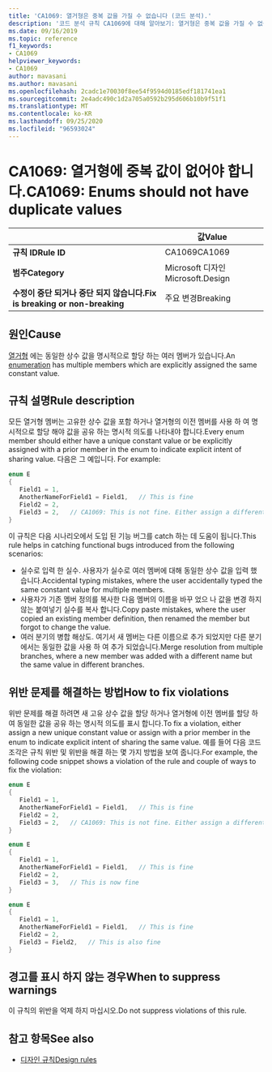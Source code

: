 ```yaml
---
title: 'CA1069: 열거형은 중복 값을 가질 수 없습니다 (코드 분석).'
description: '코드 분석 규칙 CA1069에 대해 알아보기: 열거형은 중복 값을 가질 수 없습니다.'
ms.date: 09/16/2019
ms.topic: reference
f1_keywords:
- CA1069
helpviewer_keywords:
- CA1069
author: mavasani
ms.author: mavasani
ms.openlocfilehash: 2cadc1e70030f8ee54f9594d0185edf181741ea1
ms.sourcegitcommit: 2e4adc490c1d2a705a0592b295d606b10b9f51f1
ms.translationtype: MT
ms.contentlocale: ko-KR
ms.lasthandoff: 09/25/2020
ms.locfileid: "96593024"
---
```

# <a name="ca1069-enums-should-not-have-duplicate-values"></a><span data-ttu-id="d349a-103">CA1069: 열거형에 중복 값이 없어야 합니다.</span><span class="sxs-lookup"><span data-stu-id="d349a-103">CA1069: Enums should not have duplicate values</span></span>

| | <span data-ttu-id="d349a-104">값</span><span class="sxs-lookup"><span data-stu-id="d349a-104">Value</span></span> |
|-|-|
| <span data-ttu-id="d349a-105">**규칙 ID**</span><span class="sxs-lookup"><span data-stu-id="d349a-105">**Rule ID**</span></span> |<span data-ttu-id="d349a-106">CA1069</span><span class="sxs-lookup"><span data-stu-id="d349a-106">CA1069</span></span>|
| <span data-ttu-id="d349a-107">**범주**</span><span class="sxs-lookup"><span data-stu-id="d349a-107">**Category**</span></span> |<span data-ttu-id="d349a-108">Microsoft 디자인</span><span class="sxs-lookup"><span data-stu-id="d349a-108">Microsoft.Design</span></span>|
| <span data-ttu-id="d349a-109">**수정이 중단 되거나 중단 되지 않습니다.**</span><span class="sxs-lookup"><span data-stu-id="d349a-109">**Fix is breaking or non-breaking**</span></span> |<span data-ttu-id="d349a-110">주요 변경</span><span class="sxs-lookup"><span data-stu-id="d349a-110">Breaking</span></span>|

## <a name="cause"></a><span data-ttu-id="d349a-111">원인</span><span class="sxs-lookup"><span data-stu-id="d349a-111">Cause</span></span>

<span data-ttu-id="d349a-112">[열거형](../../../csharp/language-reference/builtin-types/enum.md) 에는 동일한 상수 값을 명시적으로 할당 하는 여러 멤버가 있습니다.</span><span class="sxs-lookup"><span data-stu-id="d349a-112">An [enumeration](../../../csharp/language-reference/builtin-types/enum.md) has multiple members which are explicitly assigned the same constant value.</span></span>

## <a name="rule-description"></a><span data-ttu-id="d349a-113">규칙 설명</span><span class="sxs-lookup"><span data-stu-id="d349a-113">Rule description</span></span>

<span data-ttu-id="d349a-114">모든 열거형 멤버는 고유한 상수 값을 포함 하거나 열거형의 이전 멤버를 사용 하 여 명시적으로 할당 해야 값을 공유 하는 명시적 의도를 나타내야 합니다.</span><span class="sxs-lookup"><span data-stu-id="d349a-114">Every enum member should either have a unique constant value or be explicitly assigned with a prior member in the enum to indicate explicit intent of sharing value.</span></span> <span data-ttu-id="d349a-115">다음은 그 예입니다. </span><span class="sxs-lookup"><span data-stu-id="d349a-115">For example:</span></span>

```csharp
enum E
{
   Field1 = 1,
   AnotherNameForField1 = Field1,   // This is fine
   Field2 = 2,
   Field3 = 2,   // CA1069: This is not fine. Either assign a different constant value or 'Field2' to indicate explicit intent of sharing value.
}
```

<span data-ttu-id="d349a-116">이 규칙은 다음 시나리오에서 도입 된 기능 버그를 catch 하는 데 도움이 됩니다.</span><span class="sxs-lookup"><span data-stu-id="d349a-116">This rule helps in catching functional bugs introduced from the following scenarios:</span></span>

- <span data-ttu-id="d349a-117">실수로 입력 한 실수. 사용자가 실수로 여러 멤버에 대해 동일한 상수 값을 입력 했습니다.</span><span class="sxs-lookup"><span data-stu-id="d349a-117">Accidental typing mistakes, where the user accidentally typed the same constant value for multiple members.</span></span>
- <span data-ttu-id="d349a-118">사용자가 기존 멤버 정의를 복사한 다음 멤버의 이름을 바꾸 었으 나 값을 변경 하지 않는 붙여넣기 실수를 복사 합니다.</span><span class="sxs-lookup"><span data-stu-id="d349a-118">Copy paste mistakes, where the user copied an existing member definition, then renamed the member but forgot to change the value.</span></span>
- <span data-ttu-id="d349a-119">여러 분기의 병합 해상도. 여기서 새 멤버는 다른 이름으로 추가 되었지만 다른 분기에서는 동일한 값을 사용 하 여 추가 되었습니다.</span><span class="sxs-lookup"><span data-stu-id="d349a-119">Merge resolution from multiple branches, where a new member was added with a different name but the same value in different branches.</span></span>

## <a name="how-to-fix-violations"></a><span data-ttu-id="d349a-120">위반 문제를 해결하는 방법</span><span class="sxs-lookup"><span data-stu-id="d349a-120">How to fix violations</span></span>

<span data-ttu-id="d349a-121">위반 문제를 해결 하려면 새 고유 상수 값을 할당 하거나 열거형에 이전 멤버를 할당 하 여 동일한 값을 공유 하는 명시적 의도를 표시 합니다.</span><span class="sxs-lookup"><span data-stu-id="d349a-121">To fix a violation, either assign a new unique constant value or assign with a prior member in the enum to indicate explicit intent of sharing the same value.</span></span> <span data-ttu-id="d349a-122">예를 들어 다음 코드 조각은 규칙 위반 및 위반을 해결 하는 몇 가지 방법을 보여 줍니다.</span><span class="sxs-lookup"><span data-stu-id="d349a-122">For example, the following code snippet shows a violation of the rule and couple of ways to fix the violation:</span></span>

```csharp
enum E
{
   Field1 = 1,
   AnotherNameForField1 = Field1,   // This is fine
   Field2 = 2,
   Field3 = 2,   // CA1069: This is not fine. Either assign a different constant value or 'Field2' to indicate explicit intent of sharing value.
}
```

```csharp
enum E
{
   Field1 = 1,
   AnotherNameForField1 = Field1,   // This is fine
   Field2 = 2,
   Field3 = 3,   // This is now fine
}
```

```csharp
enum E
{
   Field1 = 1,
   AnotherNameForField1 = Field1,   // This is fine
   Field2 = 2,
   Field3 = Field2,   // This is also fine
}
```

## <a name="when-to-suppress-warnings"></a><span data-ttu-id="d349a-123">경고를 표시 하지 않는 경우</span><span class="sxs-lookup"><span data-stu-id="d349a-123">When to suppress warnings</span></span>

<span data-ttu-id="d349a-124">이 규칙의 위반을 억제 하지 마십시오.</span><span class="sxs-lookup"><span data-stu-id="d349a-124">Do not suppress violations of this rule.</span></span>

## <a name="see-also"></a><span data-ttu-id="d349a-125">참고 항목</span><span class="sxs-lookup"><span data-stu-id="d349a-125">See also</span></span>

- [<span data-ttu-id="d349a-126">디자인 규칙</span><span class="sxs-lookup"><span data-stu-id="d349a-126">Design rules</span></span>](design-warnings.md)
